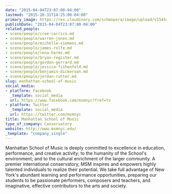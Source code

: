 ```yaml
---
date: "2015-04-04T23:07:00-04:00"
lastmod: "2015-10-31T14:25:00-04:00"
primary_image: https://res.cloudinary.com/schmopera/image/upload/v1545409169/media/webhook-uploads/1446315932443/Logo---MSM.jpg.jpg
publishDate: "2015-04-04T23:07:00-04:00"
related_people:
- scene/people/cree-carrico.md
- scene/people/warren-jones.md
- scene/people/michelle-siemens.md
- scene/people/james-rolfe.md
- scene/people/rena-harms.md
- scene/people/bryan-register.md
- scene/people/gordon-gerrard.md
- scene/people/jessica-fishenfeld.md
- scene/people/benjamin-dickerson.md
- scene/people/jordan-rutter.md
slug: manhattan-school-of-music
social_media:
- platform: Facebook
  _template: social_media
  url: https://www.facebook.com/msmnyc?fref=ts
- platform: Twitter
  _template: social_media
  url: https://twitter.com/msmnyc
title: Manhattan School of Music
type_of_company: Conservatory
website: http://www.msmnyc.edu/
_template: "company_single"
---
```


<p>
	Manhattan School of Music is deeply committed to excellence in education, performance, and creative activity; to the humanity of the School's environment; and to the cultural enrichment of the larger community. A premier international conservatory, MSM inspires and empowers highly talented individuals to realize their potential. We take full advantage of New York's abundant learning and performance opportunities, preparing our students to be passionate performers, composers and teachers, and imaginative, effective contributors to the arts and society.
</p>
